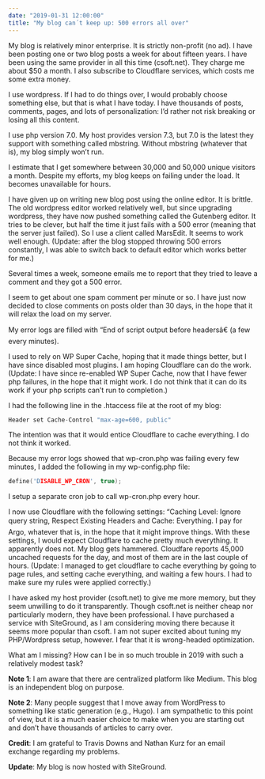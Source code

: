 ```yaml
---
date: "2019-01-31 12:00:00"
title: "My blog can´t keep up: 500 errors all over"
---
```




My blog is relatively minor enterprise. It is strictly non-profit (no ad). I have been posting one or two blog posts a week for about fifteen years. I have been using the same provider in all this time (csoft.net). They charge me about $50 a month. I also subscribe to Cloudflare services, which costs me some extra money.

I use wordpress. If I had to do things over, I would probably choose something else, but that is what I have today. I have thousands of posts, comments, pages, and lots of personalization: I&rsquo;d rather not risk breaking or losing all this content.

I use php version 7.0. My host provides version 7.3, but 7.0 is the latest they support with something called mbstring. Without mbstring (whatever that is), my blog simply won&rsquo;t run.

I estimate that I get somewhere between 30,000 and 50,000 unique visitors a month. Despite my efforts, my blog keeps on failing under the load. It becomes unavailable for hours.

I have given up on writing new blog post using the online editor. It is brittle. The old wordpress editor worked relatively well, but since upgrading wordpress, they have now pushed something called the Gutenberg editor. It tries to be clever, but half the time it just fails with a 500 error (meaning that the server just failed). So I use a client called MarsEdit. It seems to work well enough. (Update: after the blog stopped throwing 500 errors constantly, I was able to switch back to default editor which works better for me.)

Several times a week, someone emails me to report that they tried to leave a comment and they got a 500 error.

I seem to get about one spam comment per minute or so. I have just now decided to close comments on posts older than 30 days, in the hope that it will relax the load on my server.

My error logs are filled with &ldquo;End of script output before headersâ€ (a few every minutes).

I used to rely on WP Super Cache, hoping that it made things better, but I have since disabled most plugins. I am hoping Cloudflare can do the work. (Update: I have since re-enabled WP Super Cache, now that I have fewer php failures, in the hope that it might work. I do not think that it can do its work if your php scripts can&rsquo;t run to completion.)

I had the following line in the .htaccess file at the root of my blog:
```C
Header set Cache-Control "max-age=600, public"
```


The intention was that it would entice Cloudflare to cache everything. I do not think it worked.

Because my error logs showed that wp-cron.php was failing every few minutes, I added the following in my wp-config.php file:
```C
define('DISABLE_WP_CRON', true);
```


I setup a separate cron job to call wp-cron.php every hour.

I now use Cloudflare with the following settings: &ldquo;Caching Level: Ignore query string, Respect Existing Headers and Cache: Everything. I pay for Argo, whatever that is, in the hope that it might improve things. With these settings, I would expect Cloudflare to cache pretty much everything. It apparently does not. My blog gets hammered. Cloudfare reports 45,000 uncached requests for the day, and most of them are in the last couple of hours. (Update: I managed to get cloudflare to cache everything by going to page rules, and setting cache everything, and waiting a few hours. I had to make sure my rules were applied correctly.)

I have asked my host provider (csoft.net) to give me more memory, but they seem unwilling to do it transparently. Though csoft.net is neither cheap nor particularly modern, they have been professional. I have purchased a service with SiteGround, as I am considering moving there because it seems more popular than csoft. I am not super excited about tuning my PHP/Wordpress setup, however. I fear that it is wrong-headed optimization.

What am I missing? How can I be in so much trouble in 2019 with such a relatively modest task?

__Note 1__: I am aware that there are centralized platform like Medium. This blog is an independent blog on purpose.

__Note 2__: Many people suggest that I move away from WordPress to something like static generation (e.g., Hugo). I am sympathetic to this point of view, but it is a much easier choice to make when you are starting out and don&rsquo;t have thousands of articles to carry over.

__Credit__: I am grateful to Travis Downs and Nathan Kurz for an email exchange regarding my problems.

__Update__: My blog is now hosted with SiteGround.

